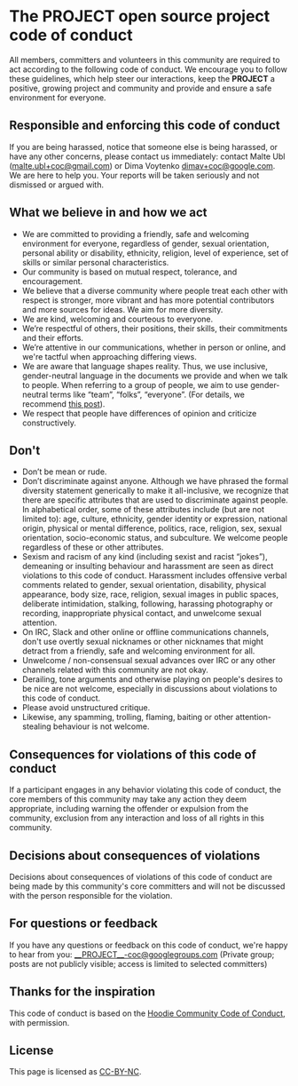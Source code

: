 # The __PROJECT__ open source project code of conduct

All members, committers and volunteers in this community are required to act according to the following code of conduct. We encourage you to follow these guidelines, which help steer our interactions, keep the __PROJECT__ a positive, growing project and community and provide and ensure a safe environment for everyone.

## Responsible and enforcing this code of conduct

If you are being harassed, notice that someone else is being harassed, or have any other concerns, please contact us immediately: contact Malte Ubl (malte.ubl+coc@gmail.com) or Dima Voytenko dimav+coc@google.com. We are here to help you. Your reports will be taken seriously and not dismissed or argued with.

## What we believe in and how we act

- We are committed to providing a friendly, safe and welcoming environment for everyone, regardless of gender, sexual orientation, personal ability or disability, ethnicity, religion, level of experience, set of skills or similar personal characteristics.
- Our community is based on mutual respect, tolerance, and encouragement.
- We believe that a diverse community where people treat each other with respect is stronger, more vibrant and has more potential contributors and more sources for ideas. We aim for more diversity.
- We are kind, welcoming and courteous to everyone.
- We’re respectful of others, their positions, their skills, their commitments and their efforts.
- We’re attentive in our communications, whether in person or online, and we're tactful when approaching differing views.
- We are aware that language shapes reality. Thus, we use inclusive, gender-neutral language in the documents we provide and when we talk to people. When referring to a group of people, we aim to use gender-neutral terms like “team”, “folks”, “everyone”. (For details, we recommend [this post](https://modelviewculture.com/pieces/gendered-language-feature-or-bug-in-software-documentation)).
- We respect that people have differences of opinion and criticize constructively.

## Don't

- Don’t be mean or rude.
- Don’t discriminate against anyone. Although we have phrased the formal diversity statement generically to make it all-inclusive, we recognize that there are specific attributes that are used to discriminate against people. In alphabetical order, some of these attributes include (but are not limited to): age, culture, ethnicity, gender identity or expression, national origin, physical or mental difference, politics, race, religion, sex, sexual orientation, socio-economic status, and subculture. We welcome people regardless of these or other attributes.
- Sexism and racism of any kind (including sexist and racist “jokes”), demeaning or insulting behaviour and harassment are seen as direct violations to this code of conduct. Harassment includes offensive verbal comments related to gender, sexual orientation, disability, physical appearance, body size, race, religion, sexual images in public spaces, deliberate intimidation, stalking, following, harassing photography or recording, inappropriate physical contact, and unwelcome sexual attention.
- On IRC, Slack and other online or offline communications channels, don't use overtly sexual nicknames or other nicknames that might detract from a friendly, safe and welcoming environment for all.
- Unwelcome / non-consensual sexual advances over IRC or any other channels related with this community are not okay.
- Derailing, tone arguments and otherwise playing on people's desires to be nice are not welcome, especially in discussions about violations to this code of conduct.
- Please avoid unstructured critique.
- Likewise, any spamming, trolling, flaming, baiting or other attention-stealing behaviour is not welcome.

## Consequences for violations of this code of conduct

If a participant engages in any behavior violating this code of conduct, the core members of this community may take any action they deem appropriate, including warning the offender or expulsion from the community, exclusion from any interaction and loss of all rights in this community.

## Decisions about consequences of violations

Decisions about consequences of violations of this code of conduct are being made by this community's core committers and will not be discussed with the person responsible for the violation.

## For questions or feedback

If you have any questions or feedback on this code of conduct, we're happy to hear from you: __PROJECT__-coc@googlegroups.com (Private group; posts are not publicly visible; access is limited to selected committers)

## Thanks for the inspiration

This code of conduct is based on the [Hoodie Community Code of Conduct](http://hood.ie/code-of-conduct/), with permission.

## License

This page is licensed as [CC-BY-NC](http://creativecommons.org/licenses/by-nc/4.0/).
